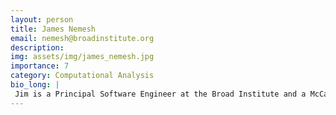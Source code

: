 ```yaml
---
layout: person
title: James Nemesh
email: nemesh@broadinstitute.org
description: 
img: assets/img/james_nemesh.jpg
importance: 7
category: Computational Analysis
bio_long: |
 Jim is a Principal Software Engineer at the Broad Institute and a McCarroll Lab member.  Jim develops new methods to analyze scRNASeq data and assists in workflow/QC design of scRNASeq datasets for large projects.  His previous work includes the development of the Drop-Seq software toolkit that processes data from raw reads to expression matrixes, as well as tools to demultiplex cellular villages (Dropulation) and infer donor proportions in low coverage DNA sequencing (Census).
---
```

